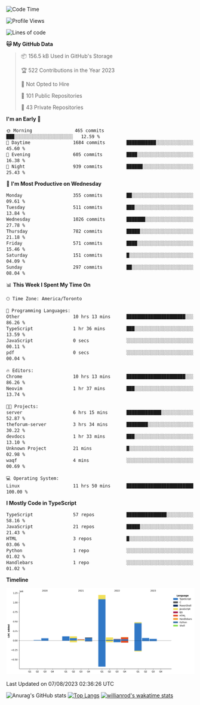 <!--START_SECTION:waka-->
![Code Time](http://img.shields.io/badge/Code%20Time-447%20hrs%2056%20mins-blue)

![Profile Views](http://img.shields.io/badge/Profile%20Views-0-blue)

![Lines of code](https://img.shields.io/badge/From%20Hello%20World%20I%27ve%20Written-2.4%20million%20lines%20of%20code-blue)

**🐱 My GitHub Data** 

> 📦 156.5 kB Used in GitHub's Storage 
 > 
> 🏆 522 Contributions in the Year 2023
 > 
> 🚫 Not Opted to Hire
 > 
> 📜 101 Public Repositories 
 > 
> 🔑 43 Private Repositories 
 > 
**I'm an Early 🐤** 

```text
🌞 Morning                465 commits         ███░░░░░░░░░░░░░░░░░░░░░░   12.59 % 
🌆 Daytime                1684 commits        ███████████░░░░░░░░░░░░░░   45.60 % 
🌃 Evening                605 commits         ████░░░░░░░░░░░░░░░░░░░░░   16.38 % 
🌙 Night                  939 commits         ██████░░░░░░░░░░░░░░░░░░░   25.43 % 
```
📅 **I'm Most Productive on Wednesday** 

```text
Monday                   355 commits         ██░░░░░░░░░░░░░░░░░░░░░░░   09.61 % 
Tuesday                  511 commits         ███░░░░░░░░░░░░░░░░░░░░░░   13.84 % 
Wednesday                1026 commits        ███████░░░░░░░░░░░░░░░░░░   27.78 % 
Thursday                 782 commits         █████░░░░░░░░░░░░░░░░░░░░   21.18 % 
Friday                   571 commits         ████░░░░░░░░░░░░░░░░░░░░░   15.46 % 
Saturday                 151 commits         █░░░░░░░░░░░░░░░░░░░░░░░░   04.09 % 
Sunday                   297 commits         ██░░░░░░░░░░░░░░░░░░░░░░░   08.04 % 
```


📊 **This Week I Spent My Time On** 

```text
🕑︎ Time Zone: America/Toronto

💬 Programming Languages: 
Other                    10 hrs 13 mins      ██████████████████████░░░   86.26 % 
TypeScript               1 hr 36 mins        ███░░░░░░░░░░░░░░░░░░░░░░   13.59 % 
JavaScript               0 secs              ░░░░░░░░░░░░░░░░░░░░░░░░░   00.11 % 
pdf                      0 secs              ░░░░░░░░░░░░░░░░░░░░░░░░░   00.04 % 

🔥 Editors: 
Chrome                   10 hrs 13 mins      ██████████████████████░░░   86.26 % 
Neovim                   1 hr 37 mins        ███░░░░░░░░░░░░░░░░░░░░░░   13.74 % 

🐱‍💻 Projects: 
server                   6 hrs 15 mins       █████████████░░░░░░░░░░░░   52.87 % 
theforum-server          3 hrs 34 mins       ████████░░░░░░░░░░░░░░░░░   30.22 % 
devdocs                  1 hr 33 mins        ███░░░░░░░░░░░░░░░░░░░░░░   13.10 % 
Unknown Project          21 mins             █░░░░░░░░░░░░░░░░░░░░░░░░   02.98 % 
waqf                     4 mins              ░░░░░░░░░░░░░░░░░░░░░░░░░   00.69 % 

💻 Operating System: 
Linux                    11 hrs 50 mins      █████████████████████████   100.00 % 
```

**I Mostly Code in TypeScript** 

```text
TypeScript               57 repos            ███████████████░░░░░░░░░░   58.16 % 
JavaScript               21 repos            █████░░░░░░░░░░░░░░░░░░░░   21.43 % 
HTML                     3 repos             █░░░░░░░░░░░░░░░░░░░░░░░░   03.06 % 
Python                   1 repo              ░░░░░░░░░░░░░░░░░░░░░░░░░   01.02 % 
Handlebars               1 repo              ░░░░░░░░░░░░░░░░░░░░░░░░░   01.02 % 
```



**Timeline**

![Lines of Code chart](https://raw.githubusercontent.com/wise-introvert/wise-introvert/master/assets/bar_graph.png)


 Last Updated on 07/08/2023 02:36:26 UTC
<!--END_SECTION:waka-->

![Anurag's GitHub stats](https://github-readme-stats.vercel.app/api?username=wise-introvert&count_private=true&show_icons=true)
[![Top Langs](https://github-readme-stats.vercel.app/api/top-langs/?username=wise-introvert&langs_count=10)](https://github.com/anuraghazra/github-readme-stats)
[![willianrod's wakatime stats](https://github-readme-stats.vercel.app/api/wakatime?username=wiseintrovert)](https://github.com/anuraghazra/github-readme-stats)
